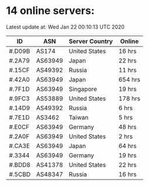 # 14 online servers:

Latest update at: Wed Jan 22 00:10:13 UTC 2020

| ID | ASN | Server Country | Online |
| -- | --- | -------------- | ------ |
| #.D09B | AS174 | United States | 16 hrs |
| #.2A79 | AS63949 | Japan | 22 hrs |
| #.15CF | AS49392 | Russia | 11 hrs |
| #.42A0 | AS63949 | Japan | 654 hrs |
| #.7F1D | AS63949 | Singapore | 19 hrs |
| #.9FC3 | AS53889 | United States | 178 hrs |
| #.14D9 | AS49392 | Russia | 6 hrs |
| #.7E1D | AS3462 | Taiwan | 5 hrs |
| #.E0CF | AS63949 | Germany | 48 hrs |
| #.2A0F | AS63949 | United States | 2 hrs |
| #.CA3E | AS63949 | Japan | 64 hrs |
| #.3344 | AS63949 | Germany | 19 hrs |
| #.BDD8 | AS41378 | United States | 22 hrs |
| #.5CBD | AS48347 | Russia | 16 hrs |

